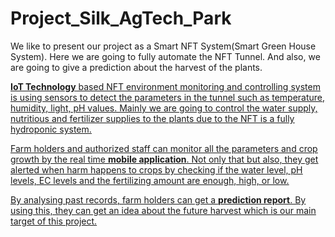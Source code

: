 # Project_Silk_AgTech_Park

<p>We like to present our project as a Smart NFT System(Smart Green House System). Here we are going to fully automate the NFT Tunnel. 
And also, we are going to give a prediction about the harvest of the plants.</p>

<p><b><u>IoT Technology<u></b> based NFT environment monitoring and controlling system is using sensors to detect the parameters in the tunnel such as temperature, humidity, light, pH values. 
Mainly we are going to control the water supply, nutritious and fertilizer supplies to the plants due to the NFT is a fully hydroponic system.</p> 

<p>Farm holders and authorized staff can monitor all the parameters and crop growth by the real time <b><u>mobile application</u></b>. 
Not only that but also, they get alerted when harm happens to crops by checking if the water level, pH levels, EC levels and the fertilizing amount are enough, high, or low.</p>

<p>By analysing past records, farm holders can get a <b><u>prediction report</u></b>. 
By using this, they can get an idea about the future harvest which is our main target of this project.</p>
